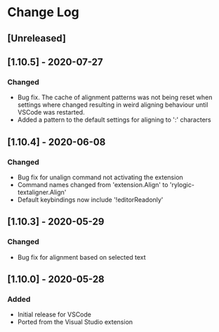 # Change Log

## [Unreleased]

## [1.10.5] - 2020-07-27

### Changed

- Bug fix. The cache of alignment patterns was not being reset when settings where changed resulting in weird aligning behaviour until VSCode was restarted.
- Added a pattern to the default settings for aligning to ':' characters

## [1.10.4] - 2020-06-08

### Changed

- Bug fix for unalign command not activating the extension
- Command names changed from 'extension.Align' to 'rylogic-textaligner.Align'
- Default keybindings now include '!editorReadonly'

## [1.10.3] - 2020-05-29

### Changed

- Bug fix for alignment based on selected text

## [1.10.0] - 2020-05-28

### Added

- Initial release for VSCode
- Ported from the Visual Studio extension
